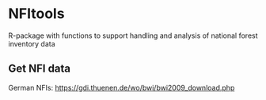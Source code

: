 # NFItools
R-package with functions to support handling and analysis of national forest inventory data

## Get NFI data

German NFIs: https://gdi.thuenen.de/wo/bwi/bwi2009_download.php
